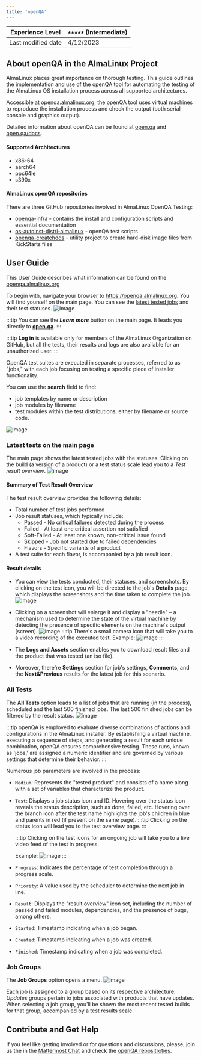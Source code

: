 ```yaml
---
title: 'openQA'
---
```


| Experience Level   | ⭑⭑⭒⭒⭒ (Intermediate) |
|--------------------|---------------------- |
| Last modified date | 4/12/2023             | 


## About openQA in the AlmaLinux Project

AlmaLinux places great importance on thorough testing. This guide outlines the implementation and use of the openQA tool for automating the testing of the AlmaLinux OS installation process across all supported architectures.

Accessible at [openqa.almalinux.org](https://openqa.almalinux.org/), the openQA tool uses virtual machines to reproduce the installation process and check the output (both serial console and graphics output).

Detailed information about openQA can be found at [open.qa](https://open.qa/) and [open.qa/docs](https://open.qa/docs/).

#### Supported Architectures
* x86-64
* aarch64
* ppc64le
* s390x

#### AlmaLinux openQA repositories

There are three GitHub repositories involved in AlmaLinux OpenQA Testing: 
* [openqa-infra](https://github.com/AlmaLinux/openqa-infra) - contains the install and configuration scripts and essential documentation
* [os-autoinst-distri-almalinux](https://github.com/AlmaLinux/os-autoinst-distri-almalinux) - openQA test scripts
* [openqa-createhdds](https://github.com/AlmaLinux/openqa-createhdds) - utility project to create hard-disk image files from KickStarts files

## User Guide 

This User Guide describes what information can be found on the [openqa.almalinux.org](https://openqa.almalinux.org/)

To begin with, navigate your browser to https://openqa.almalinux.org. 
You will find yourself on the main page. You can see the [latest tested jobs](#latest-tests-on-the-main-page) and their test statuses.
![image](/images/openQA-main_page.png)


:::tip
You can see the ***Learn more*** button on the main page. It leads you directly to **[open.qa](https://open.qa/)**.
:::
    
:::tip
**Log in** is available only for members of the AlmaLinux Organization on GitHub, but all the tests, their results and logs are also available for an unauthorized user.
:::

OpenQA test suites are executed in separate processes, referred to as "jobs," with each job focusing on testing a specific piece of installer functionality.
 
You can use the **search** field to find:
* job templates by name or description
* job modules by filename
* test modules within the test distributions, either by filename or source code.

![image](/images/openQA-Search.png)

### Latest tests on the main page

The main page shows the latest tested jobs with the statuses. Clicking on the build (a version of a product) or a test status scale lead you to a *Test result overview*.
![image](/images/openQA-Test_Result_Overview.png)


#### Summary of Test Result Overview
The test result overview provides the following details:
* Total number of test jobs performed
* Job result statuses, which typically include:
    * Passed - No critical failures detected during the process
    * Failed - At least one critical assertion not satisfied
    * Soft-Failed - At least one known, non-critical issue found
    * Skipped - Job not started due to failed dependencies
    * Flavors - Specific variants of a product
* A test suite for each flavor, is accompanied by a job result icon.

#### Result details

* You can view the tests conducted, their statuses, and screenshots. By clicking on the test icon, you will be directed to the job's **Details** page, which displays the screenshots and the time taken to complete the job.
![image](/images/openQA-Test_Details.png)

* Clicking on a screenshot will enlarge it and display a "needle" – a mechanism used to determine the state of the virtual machine by detecting the presence of specific elements on the machine's output (screen).
![image](/images/openQA-needle.png)
 :::tip
 There's a small camera icon that will take you to a video recording of the executed test.
Example:
![image](/images/openQA-video_recording.png)
 :::

* The **Logs and Assets** section enables you to download result files and the product that was tested (an iso file).
* Moreover, there're **Settings** section for job's settings, **Comments**, and the **Next&Previous** results for the latest job for this scenario.


### All Tests

The **All Tests** option leads to a list of jobs that are running (in the process), scheduled and the last 500 finished jobs. The last 500 finished jobs can be filtered by the result status.
![image](/images/openQA-All_Tests.png)

:::tip
openQA is employed to evaluate diverse combinations of actions and configurations in the AlmaLinux installer. By establishing a virtual machine, executing a sequence of steps, and generating a result for each unique combination, openQA ensures comprehensive testing. These runs, known as 'jobs,' are assigned a numeric identifier and are governed by various settings that determine their behavior. 
:::

Numerous job parameters are involved in the process:

- `Medium`: Represents the "tested product" and consists of a name along with a set of variables that characterize the product.
- `Test`: Displays a job status icon and ID. Hovering over the status icon reveals the status description, such as done, failed, etc. Hovering over the branch icon after the test name highlights the job's children in blue and parents in red (if present on the same page). 
  :::tip
  Clicking on the status icon will lead you to the test overview page.
  :::
 
  :::tip
  Clicking on the test icons for an ongoing job will take you to a live video feed of the test in progress.
 
  Example:
   ![image](/images/openQA-Live_View.png)
  :::
- `Progress`: Indicates the percentage of test completion through a progress scale.
- `Priority`: A value used by the scheduler to determine the next job in line.
- `Result`: Displays the "result overview" icon set, including the number of passed and failed modules, dependencies, and the presence of bugs, among others.
- `Started`: Timestamp indicating when a job began.
- `Created`: Timestamp indicating when a job was created.
- `Finished`: Timestamp indicating when a job was completed.

### Job Groups
The **Job Groups** option opens a menu. 
![image](/images/openQA-Job_Groups.png)

Each job is assigned to a group based on its respective architecture. *Updates* groups pertain to jobs associated with products that have updates. When selecting a job group, you'll be shown the most recent tested builds for that group, accompanied by a test results scale.

## Contribute and Get Help

If you feel like getting involved or for questions and discussions, please, join us the in the [Mattermost Chat](https://chat.almalinux.org/almalinux/channels/town-square) and check the [openQA repositroties](#AlmaLinux-openQA-repositories). 
